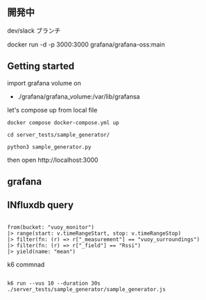 ## 開発中

dev/slack ブランチ

docker run -d -p 3000:3000 grafana/grafana-oss:main

## Getting started

import grafana volume on

- ./grafana/grafana_volume:/var/lib/grafansa

let's compose up from local file

```
docker compose docker-compose.yml up

cd server_tests/sample_generator/

python3 sample_generator.py
```

then open http://localhost:3000

## grafana

## INfluxdb query

```

from(bucket: "vuoy_monitor")
|> range(start: v.timeRangeStart, stop: v.timeRangeStop)
|> filter(fn: (r) => r["_measurement"] == "vuoy_surroundings")
|> filter(fn: (r) => r["_field"] == "Rssi")
|> yield(name: "mean")

```

k6 commnad

```

k6 run --vus 10 --duration 30s ./server_tests/sample_generator/sample_generator.js

```
